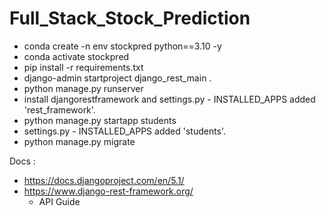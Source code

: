 # Full_Stack_Stock_Prediction


- conda create -n env stockpred python==3.10 -y 
- conda activate stockpred
- pip install -r requirements.txt
- django-admin startproject django_rest_main .
- python manage.py runserver
- install djangorestframework and  settings.py - INSTALLED_APPS added 'rest_framework'.
- python manage.py startapp students
- settings.py - INSTALLED_APPS added 'students'.
- python manage.py migrate



Docs :
- https://docs.djangoproject.com/en/5.1/
- https://www.django-rest-framework.org/
   - API Guide